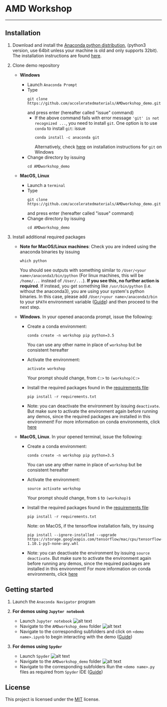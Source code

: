 # AMD Workshop

---

## Installation

1. Download and install the [Anaconda python distribution](https://www.anaconda.com/download/), (python3 version, use 64bit unless your machine is old and only supports 32bit). The installation instructions are found [here](https://conda.io/docs/user-guide/install/).

2. Clone demo repository
    * **Windows**
        * Launch `Anaconda Prompt`
        * Type
            ```shell
            git clone https://github.com/acceleratedmaterials/AMDworkshop_demo.git
            ```
          and press enter (hereafter called "issue" command)
            * If the above command fails with error message `'git' is not recognized ...`, you need to      install `git`. One option is to use `conda` to install `git`: issue
                ```shell
                conda install -c anaconda git
                ```
                Alternatively, check [here](https://git-scm.com/download/win) on installation instructions for `git` on Windows
        * Change directory by issuing
            ```shell
            cd AMDworkshop_demo
            ```

    * **MacOS, Linux**
        * Launch a `terminal`
        * Type
            ```shell
            git clone https://github.com/acceleratedmaterials/AMDworkshop_demo.git
            ```
          and press enter (hereafter called "issue" command)
        * Change directory by issuing
            ```shell
            cd AMDworkshop_demo
            ```

3. Install additional required packages
    * **Note for MacOS/Linux machines**: Check you are indeed using the anaconda binaries by issuing
        ```shell
        which python
        ```
        You should see outputs with something similar to `/User/<your name>/anaconda3/bin/python` (For linux machines, this will be `/home/...` instead of `/User/...`).
        **If you see this, no further action is required**. If instead, you get something like `/usr/bin/python` (i.e. without the anaconda3), you are using your system's python binaries. In this case, please add `/User/<your name>/anaconda3/bin` to your `$PATH` environment variable ([Guide](http://osxdaily.com/2014/08/14/add-new-path-to-path-command-line/)) and then proceed to the next step.

    * **Windows**. In your opened anaconda prompt, issue the following:
        * Create a conda environment:

            ```shell
            conda create -n workshop pip python=3.5
            ```
            You can use any other name in place of `workshop` but be consistent hereafter
        * Activate the environment:
            ```shell
            activate workshop
            ```
            Your prompt should change, from `C:>` to `(workshop)C:>`
        * Install the required packages found in the [requirements file](requirements.txt):
            ```shell
            pip install -r requirements.txt
            ```
        * Note: you can deactivate the environment by issuing `deactivate`. But make sure to activate the environment again before running any demos, since the required packages are installed in this environment! For more information on conda environments, click [here](https://conda.io/docs/user-guide/tasks/manage-environments.html)

    * **MacOS, Linux**. In your opened terminal, issue the following:
        * Create a conda environment:

            ```shell
            conda create -n workshop pip python=3.5
            ```
            You can use any other name in place of `workshop` but be consistent hereafter
        * Activate the environment:
            ```shell
            source activate workshop
            ```
            Your prompt should change, from `$` to `(workshop)$`
        * Install the required packages found in the [requirements file](requirements.txt):
            ```shell
            pip install -r requirements.txt
            ```
            Note: on MacOS, if the tensorflow installation fails, try issuing
            ```shell
            pip install --ignore-installed --upgrade https://storage.googleapis.com/tensorflow/mac/cpu/tensorflow-1.10.1-py3-none-any.whl
            ```

        * Note: you can deactivate the environment by issuing `source deactivate`. But make sure to activate the environment again before running any demos, since the required packages are installed in this environment! For more information on conda environments, click [here](https://conda.io/docs/user-guide/tasks/manage-environments.html)


## Getting started

1. Launch the `Anaconda Navigator` program

2. **For demos using `Jupyter notebook`**
    * Launch `Jupyter notebook` ![alt text](https://github.com/acceleratedmaterials/AMDworkshop_demo/blob/master/demo_pics/Jupyter.png)
    * Navigate to the `AMDworkshop_demo` folder ![alt text](https://github.com/acceleratedmaterials/AMDworkshop_demo/blob/master/demo_pics/2.png)
    * Navigate to the corresponding subfolders and click on `<demo name>.ipynb` to begin interacting with the demo ([Guide](https://jupyter-notebook.readthedocs.io/en/stable/))

3. **For demos using `Spyder`**
    * Launch `Spyder` ![alt text](https://github.com/acceleratedmaterials/AMDworkshop_demo/blob/master/demo_pics/Spyder.png)
    * Navigate to the `AMDworkshop_demo` folder ![alt text](https://github.com/acceleratedmaterials/AMDworkshop_demo/blob/master/demo_pics/4.png)
    * Navigate to the corresponding subfolders Run the `<demo name>.py` files as required from `Spyder` IDE ([Guide](https://pythonhosted.org/spyder/))

## License

This project is licensed under the [MIT](LICENSE.md) license.
